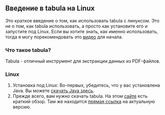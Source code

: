 ## Введение в tabula на Linux
Это краткое введение о том, как использовать tabula с линуксом. Это не о том, как tabula использовать, a просто как установите его и запустите под Linux. Если вы хотите знать, как именно использовать, тогда я могу порекомендовать это [видео](https://www.youtube.com/watch?v=7kvHHgpgQzo&list=PLSMRb_QCYQ2wKKK8xUobL8DMoAGH0cxkW&index=6) для начала. 

### Что такое tabula?
Tabula - отличный инструмент для экстракции данных из PDF-файлов.
### Linux

1. Установка под Linux: Во-первых, убедитесь, что у вас установлена Java. Вы можете [скачать Java здесь](https://www.java.com/en/download/).
2. Прежде всего, вам нужно скачать tabula. На этом [сайте](https://tabula.technology/) есть краткий обзор. Там же находится [прямая ссылка](https://github.com/tabulapdf/tabula/releases/download/v1.2.1/tabula-jar-1.2.1.zip) на актуальную версию.

